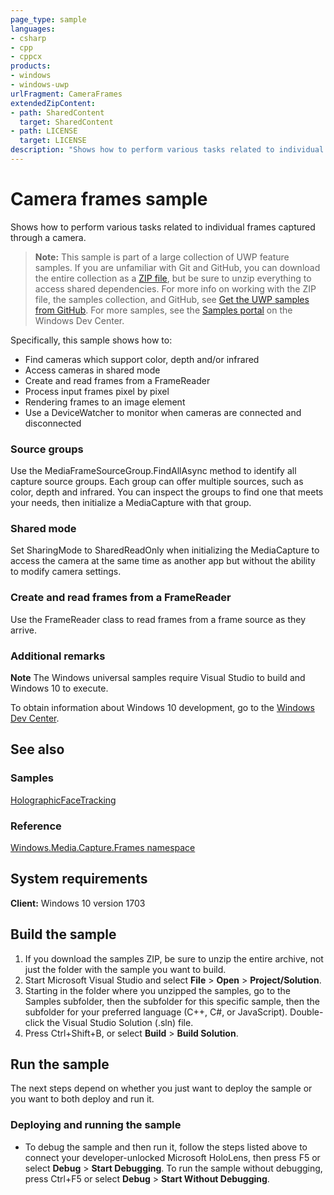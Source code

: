 ```yaml
---
page_type: sample
languages:
- csharp
- cpp
- cppcx
products:
- windows
- windows-uwp
urlFragment: CameraFrames
extendedZipContent:
- path: SharedContent
  target: SharedContent
- path: LICENSE
  target: LICENSE
description: "Shows how to perform various tasks related to individual frames captured through a camera."
---
```


<!---
  category: AudioVideoAndCamera 
  samplefwlink: http://go.microsoft.com/fwlink/p/?LinkId=809050
--->

# Camera frames sample

Shows how to perform various tasks related to individual frames captured through a camera.

> **Note:** This sample is part of a large collection of UWP feature samples. 
> If you are unfamiliar with Git and GitHub, you can download the entire collection as a 
> [ZIP file](https://github.com/Microsoft/Windows-universal-samples/archive/master.zip), but be 
> sure to unzip everything to access shared dependencies. For more info on working with the ZIP file, 
> the samples collection, and GitHub, see [Get the UWP samples from GitHub](https://aka.ms/ovu2uq). 
> For more samples, see the [Samples portal](https://aka.ms/winsamples) on the Windows Dev Center. 

Specifically, this sample shows how to:

- Find cameras which support color, depth and/or infrared
- Access cameras in shared mode
- Create and read frames from a FrameReader
- Process input frames pixel by pixel
- Rendering frames to an image element
- Use a DeviceWatcher to monitor when cameras are connected and disconnected

### Source groups

Use the MediaFrameSourceGroup.FindAllAsync method to identify all capture source groups.
Each group can offer multiple sources, such as color, depth and infrared.
You can inspect the groups to find one that meets your needs,
then initialize a MediaCapture with that group.

### Shared mode

Set SharingMode to SharedReadOnly when initializing the MediaCapture to access the camera
at the same time as another app but without the ability to modify camera settings.

### Create and read frames from a FrameReader

Use the FrameReader class to read frames from a frame source as they arrive.

### Additional remarks

**Note** The Windows universal samples require Visual Studio to build and Windows 10 to execute.

To obtain information about Windows 10 development, go to the [Windows Dev Center](https://dev.windows.com).

## See also

### Samples

[HolographicFaceTracking](/Samples/HolographicFaceTracking)

### Reference

[Windows.Media.Capture.Frames namespace](https://msdn.microsoft.com/library/windows/apps/windows.media.capture.frames.aspx)

## System requirements

**Client:** Windows 10 version 1703

## Build the sample

1. If you download the samples ZIP, be sure to unzip the entire archive, not just the folder with
   the sample you want to build.
2. Start Microsoft Visual Studio and select **File** \> **Open** \> **Project/Solution**.
3. Starting in the folder where you unzipped the samples, go to the Samples subfolder, then the
   subfolder for this specific sample, then the subfolder for your preferred language (C++, C#, or
   JavaScript). Double-click the Visual Studio Solution (.sln) file.
4. Press Ctrl+Shift+B, or select **Build** \> **Build Solution**.

## Run the sample

The next steps depend on whether you just want to deploy the sample or you want to both deploy and
run it.

### Deploying and running the sample

- To debug the sample and then run it, follow the steps listed above to connect your
  developer-unlocked Microsoft HoloLens, then press F5 or select **Debug** \> **Start Debugging**.
  To run  the sample without debugging, press Ctrl+F5 or select **Debug** \> **Start Without Debugging**.
